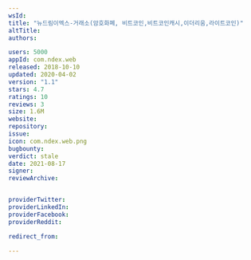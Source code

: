 ```yaml
---
wsId: 
title: "뉴드림이엑스-거래소(암호화폐, 비트코인,비트코인캐시,이더리움,라이트코인)"
altTitle: 
authors:

users: 5000
appId: com.ndex.web
released: 2018-10-10
updated: 2020-04-02
version: "1.1"
stars: 4.7
ratings: 10
reviews: 3
size: 1.6M
website: 
repository: 
issue: 
icon: com.ndex.web.png
bugbounty: 
verdict: stale
date: 2021-08-17
signer: 
reviewArchive:


providerTwitter: 
providerLinkedIn: 
providerFacebook: 
providerReddit: 

redirect_from:

---
```



